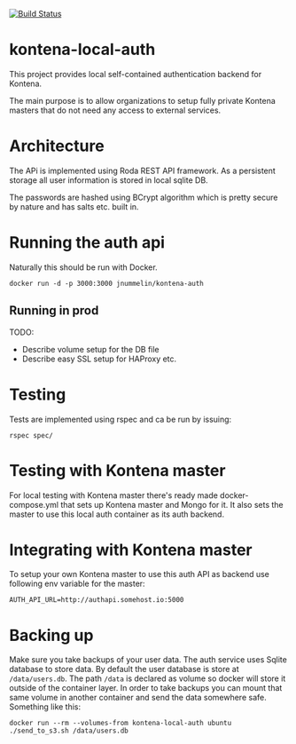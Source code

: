 [![Build Status](https://travis-ci.org/jnummelin/kontena-local-auth.svg?branch=master)](https://travis-ci.org/jnummelin/kontena-local-auth)

# kontena-local-auth

This project provides local self-contained authentication backend for Kontena.

The main purpose is to allow organizations to setup fully private Kontena masters that do not need any access to external services.


# Architecture

The APi is implemented using Roda REST API framework. As a persistent storage all user information is stored in local sqlite DB.

The passwords are hashed using BCrypt algorithm which is pretty secure by nature and has salts etc. built in.

# Running the auth api

Naturally this should be run with Docker.

```
docker run -d -p 3000:3000 jnummelin/kontena-auth
```

## Running in prod

TODO:
- Describe volume setup for the DB file
- Describe easy SSL setup for HAProxy etc.

# Testing

Tests are implemented using rspec and ca be run by issuing:
```
rspec spec/
```

# Testing with Kontena master

For local testing with Kontena master there's ready made docker-compose.yml that sets up Kontena master and Mongo for it. It also sets the master to use this local auth container as its auth backend.

# Integrating with Kontena master

To setup your own Kontena master to use this auth API as backend use following env variable for the master:
```
AUTH_API_URL=http://authapi.somehost.io:5000
```

# Backing up

Make sure you take backups of your user data. The auth service uses Sqlite database to store data. By default the user database is store at `/data/users.db`. The path `/data` is declared as volume so docker will store it outside of the container layer. In order to take backups you can mount that same volume in another container and send the data somewhere safe. Something like this:
```
docker run --rm --volumes-from kontena-local-auth ubuntu ./send_to_s3.sh /data/users.db
```
